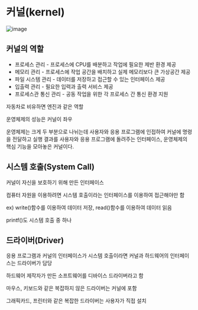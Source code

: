 # 커널(kernel)

![image](https://user-images.githubusercontent.com/77093909/156552558-302cec16-3e6c-4635-8f6a-344d9fb4e167.png)

## **커널의 역할**

- 프로세스 관리 - 프로세스에 CPU를 배분하고 작업에 필요한 제반 환경 제공
- 메모리 관리 - 프로세스에 작업 공간을 배치하고 실제 메모리보다 큰 가상공간 제공
- 파일 시스템 관리 - 데이터를 저장하고 접근할 수 있는 인터페이스 제공
- 입출력 관리 - 필요한 입력과 출력 서비스 제공
- 프로세스관 통신 관리 - 공동 작업을 위한 각 프로세스 간 통신 환경 지원

자동차로 비유하면 엔진과 같은 역할

운영체제의 성능은 커널이 좌우

운영체제는 크게 두 부분으로 나뉘는데 사용자와 응용 프로그램에 인접하여 커널에 명령을 전달하고 실행 결과를 사용자와 응용 프로그램에 돌려주는 인터페이스, 운영체제의 핵심 기능을 모아놓은 커널이다.

## 시스템 호출(System Call)

커널이 자신을 보호하기 위해 만든 인터페이스

컴퓨터 자원을 이용하려면 시스템 호출이라는 인터페이스를 이용하여 접근해야만 함

ex) write()함수를 이용하여 데이터 저장, read()함수를 이용하여 데이터 읽음

printf()도 시스템 호출 중 하나

## 드라이버(Driver)

응용 프로그램과 커널의 인터페이스가 시스템 호출이라면 커널과 하드웨어의 인터페이스는 드라이버가 담당

하드웨어 제작자가 만든 소프트웨어를 디바이스 드라이버라고 함

마우스, 키보드와 같은 복잡하지 않은 드라이버는 커널에 포함

그래픽카드, 프린터와 같은 복잡한 드라이버는 사용자가 직접 설치


